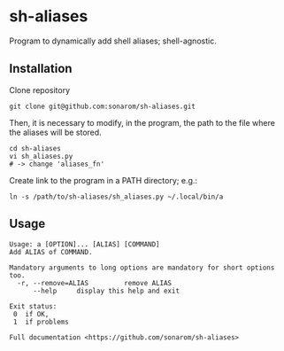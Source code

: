 # sh-aliases

Program to dynamically add shell aliases; shell-agnostic.


## Installation

Clone repository
```shell
git clone git@github.com:sonarom/sh-aliases.git
```
Then, it is necessary to modify, in the program, the path to the file where the aliases will be stored.
```shell
cd sh-aliases
vi sh_aliases.py
# -> change 'aliases_fn'
```
 
Create link to the program in a PATH directory; e.g.:
```shell
ln -s /path/to/sh-aliases/sh_aliases.py ~/.local/bin/a
```

## Usage

```text
Usage: a [OPTION]... [ALIAS] [COMMAND]
Add ALIAS of COMMAND.

Mandatory arguments to long options are mandatory for short options too.
  -r, --remove=ALIAS         remove ALIAS
      --help     display this help and exit

Exit status:
 0  if OK,
 1  if problems

Full documentation <https://github.com/sonarom/sh-aliases>
```
